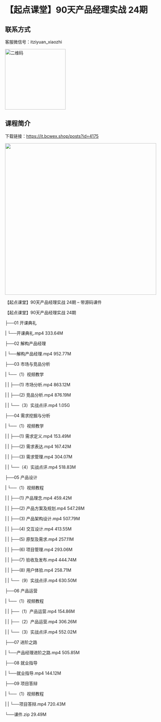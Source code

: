 # 【起点课堂】90天产品经理实战 24期

## 联系方式

客服微信号：itziyuan_xiaozhi

<img src="https://ziyuanyun.oss-cn-guangzhou.aliyuncs.com/common/20240614073449/666b82192834a.jpg" width="200" height="200" alt="二维码">

## 课程简介

下载链接：https://it.bcwex.shop/posts?id=4175

<img src="https://ziyuanyun.oss-cn-guangzhou.aliyuncs.com/yun/20240614075323/666b8673da43a.jpg" width="500" alt="">

  【起点课堂】90天产品经理实战 24期 &#8211; 带源码课件

 【起点课堂】90天产品经理实战 24期



 ├──01 开课典礼

 | └──开课典礼.mp4 333.64M

 ├──02 解构产品经理

 | └──解构产品经理.mp4 952.77M

 ├──03 市场与竞品分析

 | └──（1）视频教学

 | | ├──(1) 市场分析.mp4 863.12M

 | | ├──(2) 竞品分析.mp4 876.19M

 | | └──（3）实战点评.mp4 1.05G

 ├──04 需求挖掘与分析

 | └──（1）视频教学

 | | ├──(1) 需求定义.mp4 153.49M

 | | ├──(2) 需求表达.mp4 167.42M

 | | ├──(3) 需求管理.mp4 304.07M

 | | └──（4）实战点评.mp4 518.83M

 ├──05 产品设计

 | └──（1）视频教程

 | | ├──(1) 产品理念.mp4 459.42M

 | | ├──(2) 产品方案及规划.mp4 547.28M

 | | ├──(3) 产品架构设计.mp4 507.79M

 | | ├──(4) 交互设计.mp4 413.55M

 | | ├──(5) 原型及需求.mp4 257.11M

 | | ├──(6) 项目管理.mp4 293.06M

 | | ├──(7) 验收及发布.mp4 444.74M

 | | ├──(8) 用户体验.mp4 258.71M

 | | └──（9）实战点评.mp4 630.50M

 ├──06 产品运营

 | └──（1）视频教程

 | | ├──（1）产品运营.mp4 154.86M

 | | ├──（2）产品运营.mp4 306.26M

 | | └──（3）实战点评.mp4 552.02M

 ├──07 进阶之路

 | └──产品经理进阶之路.mp4 505.85M

 ├──08 就业指导

 | └──就业指导.mp4 144.12M

 ├──09 项目答辩

 | └──（1）视频教程

 | | └──项目答辩.mp4 720.43M

 └──课件.zip 29.49M

  